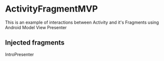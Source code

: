 ActivityFragmentMVP
===================

This is an example of interactions between Activity and it's Fragments using Android Model View Presenter

## Injected fragments

IntroPresenter

